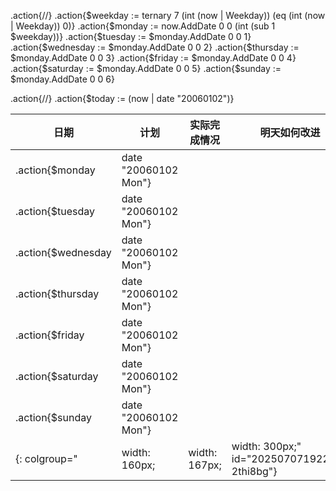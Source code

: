 .action{/*<!-- 计算本周每一天的日期 -->*/}
.action{$weekday := ternary 7 (int (now | Weekday)) (eq (int (now | Weekday)) 0)}
.action{$monday := now.AddDate 0 0 (int (sub 1 $weekday))}
.action{$tuesday := $monday.AddDate 0 0 1}
.action{$wednesday := $monday.AddDate 0 0 2}
.action{$thursday := $monday.AddDate 0 0 3}
.action{$friday := $monday.AddDate 0 0 4}
.action{$saturday := $monday.AddDate 0 0 5}
.action{$sunday := $monday.AddDate 0 0 6}

.action{/*<!-- 获取今天的日期用于标记 -->*/}
.action{$today := (now | date "20060102")}


| 日期                          | 计划                 | 实际完成情况  | 明天如何改进                                |
| ----------------------------- | -------------------- | ------------- | ------------------------------------------- |
| .action{$monday               | date "20060102 Mon"} |               |                                             |  |
| .action{$tuesday              | date "20060102 Mon"} |               |                                             |  |
| .action{$wednesday            | date "20060102 Mon"} |               |                                             |  |
| .action{$thursday             | date "20060102 Mon"} |               |                                             |  |
| .action{$friday               | date "20060102 Mon"} |               |                                             |  |
| .action{$saturday             | date "20060102 Mon"} |               |                                             |  |
| .action{$sunday               | date "20060102 Mon"} |               |                                             |  |
{: colgroup="|width: 160px;|width: 167px;|width: 300px;" id="20250707192223-2thi8bg"}